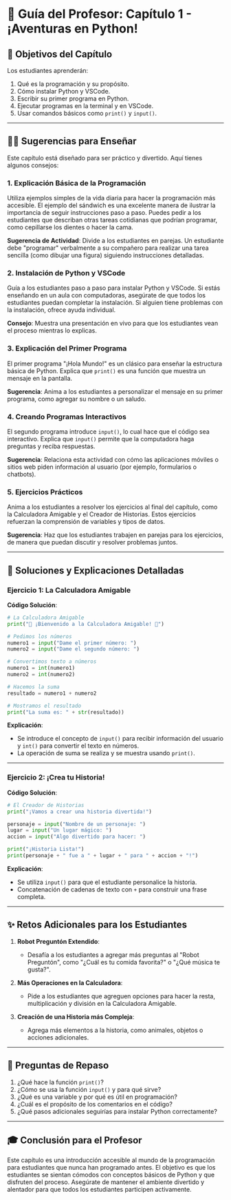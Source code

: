 
# 🚀 Guía del Profesor: Capítulo 1 - ¡Aventuras en Python!

## 📖 Objetivos del Capítulo

Los estudiantes aprenderán:
1. Qué es la programación y su propósito.
2. Cómo instalar Python y VSCode.
3. Escribir su primer programa en Python.
4. Ejecutar programas en la terminal y en VSCode.
5. Usar comandos básicos como `print()` y `input()`.

---

## 👨‍🏫 Sugerencias para Enseñar

Este capítulo está diseñado para ser práctico y divertido. Aquí tienes algunos consejos:

### 1. Explicación Básica de la Programación
Utiliza ejemplos simples de la vida diaria para hacer la programación más accesible. El ejemplo del sándwich es una excelente manera de ilustrar la importancia de seguir instrucciones paso a paso. Puedes pedir a los estudiantes que describan otras tareas cotidianas que podrían programar, como cepillarse los dientes o hacer la cama.

**Sugerencia de Actividad**: Divide a los estudiantes en parejas. Un estudiante debe "programar" verbalmente a su compañero para realizar una tarea sencilla (como dibujar una figura) siguiendo instrucciones detalladas.

### 2. Instalación de Python y VSCode
Guía a los estudiantes paso a paso para instalar Python y VSCode. Si estás enseñando en un aula con computadoras, asegúrate de que todos los estudiantes puedan completar la instalación. Si alguien tiene problemas con la instalación, ofrece ayuda individual.

**Consejo**: Muestra una presentación en vivo para que los estudiantes vean el proceso mientras lo explicas.

### 3. Explicación del Primer Programa
El primer programa "¡Hola Mundo!" es un clásico para enseñar la estructura básica de Python. Explica que `print()` es una función que muestra un mensaje en la pantalla.

**Sugerencia**: Anima a los estudiantes a personalizar el mensaje en su primer programa, como agregar su nombre o un saludo.

### 4. Creando Programas Interactivos
El segundo programa introduce `input()`, lo cual hace que el código sea interactivo. Explica que `input()` permite que la computadora haga preguntas y reciba respuestas.

**Sugerencia**: Relaciona esta actividad con cómo las aplicaciones móviles o sitios web piden información al usuario (por ejemplo, formularios o chatbots).

### 5. Ejercicios Prácticos
Anima a los estudiantes a resolver los ejercicios al final del capítulo, como la Calculadora Amigable y el Creador de Historias. Estos ejercicios refuerzan la comprensión de variables y tipos de datos.

**Sugerencia**: Haz que los estudiantes trabajen en parejas para los ejercicios, de manera que puedan discutir y resolver problemas juntos.

---

## 📝 Soluciones y Explicaciones Detalladas

### Ejercicio 1: La Calculadora Amigable

**Código Solución**:
```python
# La Calculadora Amigable
print("🔢 ¡Bienvenido a la Calculadora Amigable! 🔢")

# Pedimos los números
numero1 = input("Dame el primer número: ")
numero2 = input("Dame el segundo número: ")

# Convertimos texto a números
numero1 = int(numero1)
numero2 = int(numero2)

# Hacemos la suma
resultado = numero1 + numero2

# Mostramos el resultado
print("La suma es: " + str(resultado))
```

**Explicación**:
- Se introduce el concepto de `input()` para recibir información del usuario y `int()` para convertir el texto en números.
- La operación de suma se realiza y se muestra usando `print()`.

---

### Ejercicio 2: ¡Crea tu Historia!

**Código Solución**:
```python
# El Creador de Historias
print("¡Vamos a crear una historia divertida!")

personaje = input("Nombre de un personaje: ")
lugar = input("Un lugar mágico: ")
accion = input("Algo divertido para hacer: ")

print("¡Historia Lista!")
print(personaje + " fue a " + lugar + " para " + accion + "!")
```

**Explicación**:
- Se utiliza `input()` para que el estudiante personalice la historia.
- Concatenación de cadenas de texto con `+` para construir una frase completa.

---

## ✨ Retos Adicionales para los Estudiantes

1. **Robot Preguntón Extendido**:
   - Desafía a los estudiantes a agregar más preguntas al "Robot Preguntón", como "¿Cuál es tu comida favorita?" o "¿Qué música te gusta?".
   
2. **Más Operaciones en la Calculadora**:
   - Pide a los estudiantes que agreguen opciones para hacer la resta, multiplicación y división en la Calculadora Amigable.

3. **Creación de una Historia más Compleja**:
   - Agrega más elementos a la historia, como animales, objetos o acciones adicionales.

---

## 🤔 Preguntas de Repaso

1. ¿Qué hace la función `print()`?
2. ¿Cómo se usa la función `input()` y para qué sirve?
3. ¿Qué es una variable y por qué es útil en programación?
4. ¿Cuál es el propósito de los comentarios en el código?
5. ¿Qué pasos adicionales seguirías para instalar Python correctamente?

---

## 🎓 Conclusión para el Profesor

Este capítulo es una introducción accesible al mundo de la programación para estudiantes que nunca han programado antes. El objetivo es que los estudiantes se sientan cómodos con conceptos básicos de Python y que disfruten del proceso. Asegúrate de mantener el ambiente divertido y alentador para que todos los estudiantes participen activamente.
